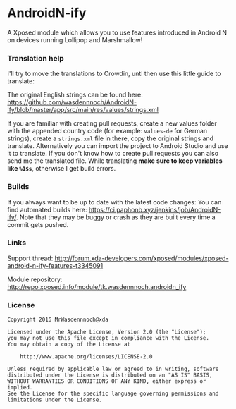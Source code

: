 # AndroidN-ify
A Xposed module which allows you to use features introduced in Android N on devices running Lollipop and Marshmallow!


### Translation help

I'll try to move the translations to Crowdin, untl then use this little guide to translate:

The original English strings can be found here: https://github.com/wasdennnoch/AndroidN-ify/blob/master/app/src/main/res/values/strings.xml

If you are familiar with creating pull requests, create a new values folder with the appended country code (for example: `values-de` for German strings), create a `strings.xml` file in there, copy the original strings and translate.
Alternatively you can import the project to Android Studio and use it to translate.
If you don't know how to create pull requests you can also send me the translated file.
While translating **make sure to keep variables like `%1$s`**, otherwise I get build errors.


### Builds

If you always want to be up to date with the latest code changes: You can find automated builds here: https://ci.paphonb.xyz/jenkins/job/AndroidN-ify/. Note that they may be buggy or crash as they are built every time a commit gets pushed.


### Links

Support thread: http://forum.xda-developers.com/xposed/modules/xposed-android-n-ify-features-t3345091

Module repository: http://repo.xposed.info/module/tk.wasdennnoch.androidn_ify


### License

```
Copyright 2016 MrWasdennnoch@xda

Licensed under the Apache License, Version 2.0 (the "License");
you may not use this file except in compliance with the License.
You may obtain a copy of the License at

    http://www.apache.org/licenses/LICENSE-2.0

Unless required by applicable law or agreed to in writing, software
distributed under the License is distributed on an "AS IS" BASIS,
WITHOUT WARRANTIES OR CONDITIONS OF ANY KIND, either express or implied.
See the License for the specific language governing permissions and
limitations under the License.
```
